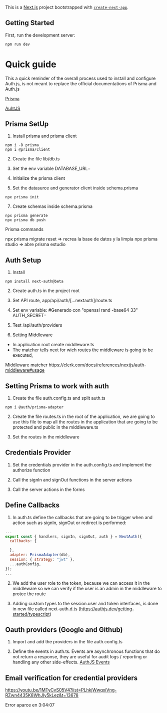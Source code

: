 This is a [Next.js](https://nextjs.org/) project bootstrapped with [`create-next-app`](https://github.com/vercel/next.js/tree/canary/packages/create-next-app).

## Getting Started

First, run the development server:

```bash
npm run dev
```

# Quick guide

This a quick reminder of the overall process used to install and configure Auth.js, is not meant to replace the official documentations of Prisma and Auth.js

[Prisma](https://www.prisma.io/docs/getting-started)

[AuhtJS](https://authjs.dev/getting-started/installation?framework=next.js)

## Prisma SetUp

1. Install prisma and prisma client

```
npm i -D prisma
npm i @prisma/client
```

2. Create the file lib/db.ts

3. Set the env variable
   DATABASE_URL=

4. Initialize the prisma client

5. Set the datasurce and generator client inside schema.prisma

```
npx prisma init
```

7. Create schemas inside schema.prisma

```
npx prisma generate
npx prisma db push
```

Prisma commands

npx prisma migrate reset => recrea la base de datos y la limpia
npx prisma studio => abre prisma estudio

## Auth Setup

1. Install

```
npm install next-auth@beta
```

2. Create auth.ts in the project root

3. Set API route,
   app/api/auth/[...nextauth]/route.ts

4. Set env variable:
   #Generado con "openssl rand -base64 33"
   AUTH_SECRET=

5. Test /api/auth/providers

6. Setting Middleware

- In application root create middleware.ts
- The matcher tells next for wich routes the middleware is going to be executed,

Middleware matcher
https://clerk.com/docs/references/nextjs/auth-middleware#usage

## Setting Prisma to work with auth

1. Create the file auth.config.ts and split auth.ts

```
npm i @auth/prisma-adapter
```

2. Create the file routes.ts in the root of the application, we are going to use this file
   to map all the routes in the application that are going to be
   protected and public in the middleware.ts

3. Set the routes in the middleware

## Credentials Provider

1. Set the credentials provider in the auth.config.ts and implement the authorize function

2. Call the signIn and signOut functions in the server actions

3. Call the server actions in the forms

## Define Callbacks

1. In auth.ts define the callbacks that are going to be trigger when and action such as signIn, signOut or redirect is performed:

```javascript
...
export const { handlers, signIn, signOut, auth } = NextAuth({
  callbacks: {

  },
  adapter: PrismaAdapter(db),
  session: { strategy: "jwt" },
  ...authConfig,
});
...
```

2. We add the user role to the token, because we can access it in the middleware so we can verify if the user is an
   admin in the middleware to protec the route

3. Adding custom types to the session.user and token interfaces, is done in new file called next-auth.d.ts (https://authjs.dev/getting-started/typescript)

## Oauth providers (Google and Github)

1. Import and add the providers in the file auth.config.ts

2. Define the events in auth.ts. Events are asynchronous functions that do not return a response, they are useful
   for audit logs / reporting or handling any other side-effects.
   [AuthJS Events](https://next-auth.js.org/configuration/events)

## Email verification for credential providers

https://youtu.be/1MTyCvS05V4?list=PLhkjWwqxiVng-RZwn4435K8WhJIy5kLez&t=13678

Error aparce en 3:04:07
